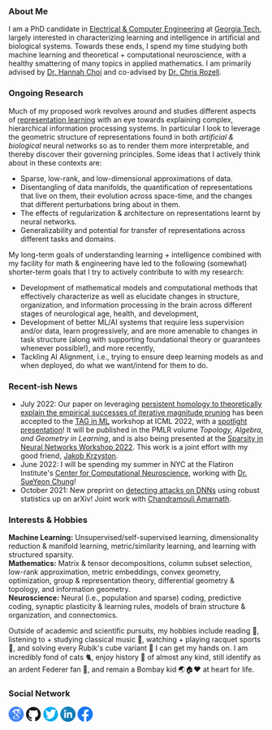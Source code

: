 ### About Me

I am a PhD candidate in <a href="https://www.ece.gatech.edu/" target="_blank">Electrical & Computer Engineering</a> at <a href="https://www.gatech.edu/" target="_blank">Georgia Tech</a>, largely interested in characterizing learning and intelligence in artificial and biological systems. Towards these ends, I spend my time studying both machine learning and theoretical + computational neuroscience, with a healthy smattering of many topics in applied mathematics.
I am primarily advised by <a href="https://hannahchoi.math.gatech.edu/people/about-hannah-choi/" target="_blank">Dr. Hannah Choi</a> and co-advised by <a href="https://siplab.gatech.edu/rozell.html" target="_blank">Dr. Chris Rozell</a>. 

<!--
I'm associated with the <a href="https://ml.gatech.edu/" target="_blank">ML@GT</a> and <a href="https://neuro.gatech.edu/" target="_blank">GT Neuro</a> research communities, and have previously worked closely with <a href="https://bme.gatech.edu/bme/faculty/Eva-Dyer" target="_blank">Dr. Eva Dyer</a>.
-->

### Ongoing Research

Much of my proposed work revolves around and studies different aspects of <a href="https://arxiv.org/abs/1206.5538" target="_blank">representation learning</a> with an eye towards  explaining complex, hierarchical information processing systems. In particular I look to leverage the geometric structure of representations found in both _artificial & biological_ neural networks so as to render them more interpretable, and thereby discover their governing principles.
Some ideas that I actively think about in these contexts are:
- Sparse, low-rank, and low-dimensional approximations of data.
- Disentangling of data manifolds, the quantification of representations that live on them, their evolution across space-time, and the changes that different perturbations bring about in them.
- The effects of regularization & architecture on representations learnt by neural networks.
- Generalizability and potential for transfer of representations across different tasks and domains.

My long-term goals of understanding learning + intelligence combined with my facility for math & engineering have led to the following (somewhat) shorter-term goals that I try to actively contribute to with my research:
- Development of mathematical models and computational methods that effectively characterize as well as elucidate changes in structure, organization, and information processing in the brain across different stages of neurological age, health, and development,
- Development of better ML/AI systems that require less supervision and/or data, learn progressively, and are more amenable to changes in task structure (along with supporting foundational theory or guarantees whenever possible!), and more recently,
- Tackling AI Alignment, i.e., trying to ensure deep learning models as and when deployed, do what we want/intend for them to do.

### Recent-ish News
- July 2022: Our paper on leveraging <a href="https://arxiv.org/abs/2206.06563" target="_blank">persistent homology to theoretically explain the empirical successes of iterative magnitude pruning</a> has been accepted to the <a href="https://www.tagds.com/events/conferences/tag-in-machine-learning" target="_blank">TAG in ML</a> workshop at ICML 2022, with a <a href="https://www.tagds.com/events/conferences/tag-in-machine-learning#h.gc2xy1ht2ogu" target="_blank">spotlight presentation</a>! It will be published in the PMLR volume _Topology, Algebra, and Geometry in Learning_, and is also being presented at the <a href="https://www.sparseneural.net/" target="_blank">Sparsity in Neural Networks Workshop 2022</a>. This work is a joint effort with my good friend, <a href="https://github.com/JakobKrzyston" target="_blank">Jakob Krzyston</a>.
- June 2022: I will be spending my summer in NYC at the Flatiron Institute's <a href="https://www.simonsfoundation.org/flatiron/center-for-computational-neuroscience/" target="_blank">Center for Computational Neuroscience</a>, working with <a href="https://sites.google.com/site/sueyeonchung/" target="_blank">Dr. SueYeon Chung</a>!
- October 2021: New preprint on <a href="https://arxiv.org/abs/2110.08447" target="_blank">detecting attacks on DNNs</a> using robust statistics up on arXiv! Joint work with <a href="https://www.linkedin.com/in/chandramouli-amarnath-40285a117" target="_blank">Chandramouli Amarnath</a>.

<!--
Recent news archives:
- July 2021: I had a great time participating in the <a href="https://www.logml.ai/" target="_blank">London Geometry and Machine Learning Summer School</a> and studying the topological properties of deep autoencoders  with <a href="https://kellyspendlove.github.io/" target="_blank">Dr. Kelly Spendlove</a> and co.
- June 2021: Our paper on multi-task learning for <a href="/docs/papers/ICIP_2021___XRay_MTL.pdf" target="_blank">multi-scale modelling of neural structure</a> in X-ray imagery will be appearing at <a href="https://2021.ieeeicip.org/Papers/AcceptedPapers.asp" target="_blank">ICIP 2021</a>!
- March 2021: I led a mini-project titled <a href="/docs/papers/CAB_First_Project.pdf" target="_blank">Modeling Visual Invariance with Symmetry Regularization</a> as part of my coursework for <a href="http://computationandbrain.wordpress.com/" target="_blank">Computation and the Brain</a>. Code (hopefully) coming soon!
- December 2020: I proposed and my committee said yes! The <a href="https://docs.google.com/presentation/d/1CwdIcPrBHtIGCnvnLMVvNSehDLcfvrzMZlBzTPdyTfA/edit#slide=id.gaf67c39d40_0_0" target="_blank">slides</a> of my talk are publicly accessible.
- October 2020: Our paper, "<a href="https://www.nature.com/articles/s41597-020-00692-y" target="_blank">A three-dimensional thalamocortical dataset for characterizing brain heterogeneity</a>" is now up in <a href = "https://www.nature.com/sdata/" target="_blank">Nature Scientific Data</a>! You can also take a look at our publicly available <a href="http://bossdb.org/project/prasad2020" target="_blank">dataset</a>.
- July 2020: We presented a <a href="/docs/papers/Balwani_ICML_Interpretability_Workshop_2020.pdf" target="_blank">4-pg version</a> of Deep Brain Discovery at the <a href="https://sites.google.com/view/mli4sd-icml2020/program?authuser=0#h.fyakn5jvpae2" target="_blank">ML Interpretability for Scientific Discovery</a> workshop at <a href="https://icml.cc/" target="_blank">ICML 2020</a>! I was also in attendance at the main conference and tutorials as a recipient of the ICML Diversity and Inclusion Fellowship. 
- June 2020: Our paper, "<a href="https://www.biorxiv.org/content/10.1101/2020.06.04.134635v1.abstract" target="_blank">A generative modeling approach for interpreting population-level variability in brain structure</a>" has been accepted to <a href="https://www.miccai2020.org/en/" target="_blank">MICCAI 2020</a>! Code and data are available <a href="https://nerdslab.github.io/brainsynth/" target="_blank">here</a>.
- May 2020: Our <a href="https://www.biorxiv.org/content/10.1101/2020.05.26.117473v1" target="_blank">preprint</a> on discovery of microstructure in brain imagery using deep learning, a.k.a <a href="https://nerdslab.github.io/deepbraindisco/" target="_blank">DeepBrainDisco</a> is is now up on bioRxiv!
- October 2020: I had the opportunity to serve as a <a href="https://tda-in-ml.github.io/committee" target="_blank">reviewer</a> for the <a href="https://tda-in-ml.github.io/" target="_blank">Topological Data Analysis and Beyond</a> workshop at <a href="https://nips.cc/Conferences/2020/" target="_blank">NeurIPS 2020</a>. The <a href="https://openreview.net/group?id=NeurIPS.cc/2020/Workshop/TDA_and_Beyond#all-submissions" target="_blank">papers submitted</a> were (in my humble opinion) of very high quality and some of the most novel and exciting work I've seen.
- April 2020: I served as a reviewer for the <a href="https://sites.google.com/view/clvision2020" target="_blank">Workshop on Continual Learning in Computer Vision</a> at CVPR 2020.
- June 2020: I volunteered as a content reviewer at <a href="https://neuromatch.io/academy/" target="_blank">Neuromatch Academy 2020</a>.
- June 2020: I served as a reviewer for the <a href="https://lifelongml.github.io/" target="_blank">Lifelong Learning Workshop</a> at ICML 2020.
- November 2019: I had the pleasure of attending the Banach Center - Oberwolfach Graduate Seminar on <a href="https://www.mfo.de/occasion/1947a" target="_blank">Mathematics of Deep Learning</a> in Poznań, Poland!
- November 2019: We presented our work, "<a href="https://ieeexplore.ieee.org/document/9048805" target="_blank">Modeling variability in brain architecture with deep feature learning</a>" at Asilomar 2019 in the Deep Learning & Neuroscience session!
- October 2019: Our review article on <a href="https://www.sciencedirect.com/science/article/pii/S2468451119300625" target="_blank">brain mapping at high resolutions</a> is out in COBME!
- October 2019: I contributed to 2 extended abstracts presented at <a href="https://alleninstitute.org/media/filer_public/38/be/38be5b2f-e678-45c0-9608-069116238488/bioimage2019_fullprogram_asof96.pdf" target="_blank">BioImage Informatics 2019</a> in Seattle, WA.
-->

### Interests & Hobbies

**Machine Learning:** Unsupervised/self-supervised learning, dimensionality reduction & manifold learning, metric/similarity learning, and learning with structured sparsity.<br>
**Mathematics:** Matrix & tensor decompositions, column subset selection, low-rank approximation, metric embeddings, convex geometry, optimization, group & representation theory, differential geometry & topology, and information geometry.<br>
**Neuroscience:** Neural (i.e., population and sparse) coding, predictive coding, synaptic plasticity & learning rules, models of brain structure & organization, and connectomics.

Outside of academic and scientific pursuits, my hobbies include reading 📖, listening to + studying classical music 🎼, watching + playing racquet sports 🎾, and solving every Rubik's cube variant 🎲 I can get my hands on. I am incredibly fond of cats 🐈, enjoy history 📜 of almost any kind, still identify as an ardent Federer fan 💜, and remain a Bombay kid 🌏🏠❤️ at heart for life.

<!--
### Curriculum Vitae
<p float="left">
<a href="https://bit.ly/3bTpPf2"><img src="/images/cv_logo_clipart_bg_trans.png" height="60" width="60" /></a>
</p>
-->

### Social Network
<p float="left">
<a href="https://scholar.google.com/citations?user=wyXqxjwAAAAJ&hl=en" target="_blank"><img src="/images/google-scholar-logo.png" height="30" width="30" /></a>
<a href="https://github.com/AishwaryaHB" target="_blank"><img src="/images/GitHub-logo-crop.png" height="30" width="30" /></a>
<a href="https://twitter.com/Iishiiyaa" target="_blank"><img src="/images/twitter-logo-2.png" height="30" width="30" /></a>
<a href="https://www.linkedin.com/in/aishwaryahb" target="_blank"><img src="/images/linkedin-logo-2.png" height="30" width="30" /></a>
<a href="https://www.facebook.com/aishvarrya/" target="_blank"><img src="/images/facebook-logo-2019.png" height="30" width="30" /></a>
</p>
